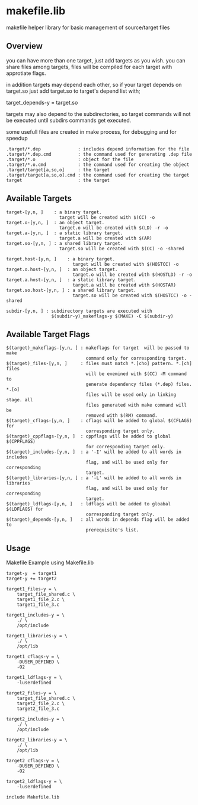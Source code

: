 makefile.lib
============

makefile helper library for basic management of source/target files

Overview
--------

you can have more than one target, just add targets as you wish. you can
share files among targets, files will be compiled for each target with
approtiate flags.

in addition targets may depend each other, so if your target depends on
target.so just add target.so to target's depend list with;

   target_depends-y = target.so

targets may also depend to the subdirectories, so target commands will
not be executed until subdirs commands get executed.

some usefull files are created in make process, for debugging and for speedup
 
    .target/*.dep              : includes depend information for the file
    .target/*.dep.cmd          : the command used for generating .dep file
    .target/*.o                : object for the file
    .target/*.o.cmd            : the command used for creating the object
    .target/target[a,so,o]     : the target
    .target/target[a,so,o].cmd : the command used for creating the target
    target                     : the target

Available Targets
-----------------

    target-[y,n, ]    : a binary target.
                        target will be created with $(CC) -o
    target.o-[y,n, ]  : an object target.
                        target.o will be created with $(LD) -r -o
    target.a-[y,n, ]  : a static library target.
                        target.a will be created with $(AR)
    target.so-[y,n, ] : a shared library target.
                        target.so will be created with $(CC) -o -shared

    target.host-[y,n, ]    : a binary target.
                             target will be created with $(HOSTCC) -o
    target.o.host-[y,n, ]  : an object target.
                             target.o will be created with $(HOSTLD) -r -o
    target.a.host-[y,n, ]  : a static library target.
                             target.a will be created with $(HOSTAR)
    target.so.host-[y,n, ] : a shared library target.
                             target.so will be created with $(HOSTCC) -o -shared

    subdir-[y,n, ] : subdirectory targets are executed with
                     $(subdir-y)_makeflags-y $(MAKE) -C $(subdir-y)

Available Target Flags
----------------------

    $(target)_makeflags-[y,n, ] : makeflags for target  will be passed to make
                                  command only for corresponding target.
    $(target)_files-[y,n, ]     : files must match *.[cho] pattern. *.[ch] files
                                  will be exemined with $(CC) -M command to
                                  generate dependency files (*.dep) files. *.[o]
                                  files will be used only in linking stage. all
                                  files generated with make command will be
                                  removed with $(RM) command.
    $(target)_cflags-[y,n, ]    : cflags will be added to global $(CFLAGS) for
                                  corresponding target only.
    $(target)_cppflags-[y,n, ]  : cppflags will be added to global $(CPPFLAGS)
                                  for corresponding target only.
    $(target)_includes-[y,n, ]  : a '-I' will be added to all words in includes
                                  flag, and will be used only for corresponding
                                  target.
    $(target)_libraries-[y,n, ] : a '-L' will be added to all words in libraries
                                  flag, and will be used only for corresponding
                                  target.
    $(target)_ldflags-[y,n, ]   : ldflags will be added to gloabal $(LDFLAGS) for
                                  corresponding target only.
    $(target)_depends-[y,n, ]   : all words in depends flag will be added to
                                  prerequisite's list.

Usage
-----

 Makefile Example using Makefile.lib

    target-y  = target1
    target-y += target2

    target1_files-y = \
        target_file_shared.c \
        target1_file_2.c \
        target1_file_3.c

    target1_includes-y = \
        ./ \
        /opt/include

    target1_libraries-y = \
        ./ \
        /opt/lib

    target1_cflags-y = \
        -DUSER_DEFINED \
        -O2

    target1_ldflags-y = \
        -luserdefined

    target2_files-y = \
        target_file_shared.c \
        target2_file_2.c \
        target2_file_3.c

    target2_includes-y = \
        ./ \
        /opt/include

    target2_libraries-y = \
        ./ \
        /opt/lib

    target2_cflags-y = \
        -DUSER_DEFINED \
        -O2

    target2_ldflags-y = \
        -luserdefined

    include Makefile.lib
